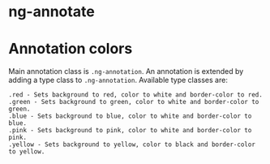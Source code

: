 ng-annotate
=========================


# Annotation colors

Main annotation class is `.ng-annotation`.
An annotation is extended by adding a type class to `.ng-annotation`.
Available type classes are:
	
	.red - Sets background to red, color to white and border-color to red.
	.green - Sets background to green, color to white and border-color to green.
	.blue - Sets background to blue, color to white and border-color to blue.
	.pink - Sets background to pink, color to white and border-color to pink.
	.yellow - Sets background to yellow, color to black and border-color to yellow. 

